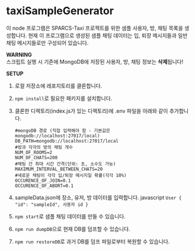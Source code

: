 # taxiSampleGenerator

이 node 프로그램은 SPARCS-Taxi 프로젝트를 위한 샘플 사용자, 방, 채팅 목록을 생성합니다.
현재 이 프로그램으로 생성된 샘플 채팅 데이터는 입, 퇴장 메시지들과 일반 채팅 메시지들로만 구성되어 있습니다.

**WARNING**  
스크립트 실행 시 기존에 MongoDB에 저장된 사용자, 방, 채팅 정보는 **삭제**됩니다!

**SETUP**

1. 로컬 저장소에 레포지토리를 클론합니다.
1. `npm install`로 필요한 패키지를 설치합니다.
1. 클론한 디렉토리(index.js가 있는 디렉토리)에 .env 파일을 아래와 같이 추가합니다.
   ```
   #mongoDB 경로 (직접 입력해야 함 - 기본값은 mongodb://localhost:27017/local)
   DB_PATH=mongodb://localhost:27017/local
   #방과 각각의 방의 채팅 개수
   NUM_OF_ROOMS=2
   NUM_OF_CHATS=200
   #채팅 간 최대 시간 간격(단위: 초, 소수도 가능)
   MAXIMUM_INTERVAL_BETWEEN_CHATS=20
   #새로운 채팅이 각각 입/퇴장 메시지일 확률(각각 10%)
   OCCURENCE_OF_JOIN=0.1
   OCCURENCE_OF_ABORT=0.1
   ```
1. sampleData.json에 장소, 유저, 방 데이터를 입력합니다.
   javascript `User { "id": "sampleId", 사용자 id }`

1. `npm start`로 샘플 채팅 데이터를 만들 수 있습니다.

1. `npm run dumpDB`으로 현재 DB를 덤프할 수 있습니다.
1. `npm run restoreDB`로 과거 DB를 덤프 파일로부터 복원할 수 있습니다.
